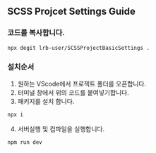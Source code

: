## SCSS Projcet Settings Guide

### 코드를 복사합니다.

```bash
npx degit lrb-user/SCSSProjectBasicSettings .
```

### 설치순서
1. 원하는 VScode에서 프로젝트 폴더를 오픈합니다.
2. 터미널 창에서 위의 코드를 붙여넣기합니다.
3. 패키지를 설치 합니다.

```bash
npx i
```

4. 서버실행 및 컴파일을 실행합니다.

```bash 
npm run dev
```